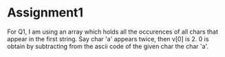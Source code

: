 # Assignment1

For Q1, I am using an array which holds all the occurences of all chars that appear in the first string. Say char 'a' appears twice, then v[0] is 2. 0 is obtain by subtracting from the ascii code of the given char the char 'a'.
